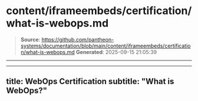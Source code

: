 # content/iframeembeds/certification/what-is-webops.md

> **Source**: https://github.com/pantheon-systems/documentation/blob/main/content/iframeembeds/certification/what-is-webops.md
> **Generated**: 2025-09-15 21:05:39

---

---
title: WebOps Certification
subtitle: "What is WebOps?"
---

<Partial file="certification-guide/what-is-webops.md" />
